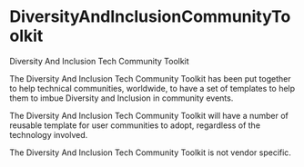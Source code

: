 # DiversityAndInclusionCommunityToolkit
Diversity And Inclusion Tech Community Toolkit

The Diversity And Inclusion Tech Community Toolkit has been put together to help technical communities, worldwide, to have a set of templates to help them to imbue Diversity and Inclusion in community events.

The Diversity And Inclusion Tech Community Toolkit will have a number of reusable template for user communities to adopt, regardless of the technology involved.

The Diversity And Inclusion Tech Community Toolkit is not vendor specific.
